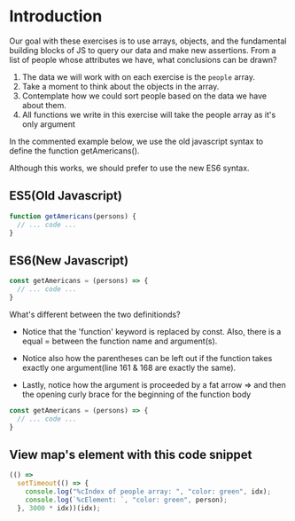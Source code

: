 # Introduction

Our goal with these exercises is to use arrays, objects, and the fundamental building blocks of JS to query our data
and make new assertions. From a list of people whose attributes we have, what conclusions can be drawn?

1. The data we will work with on each exercise is the `people` array.
2. Take a moment to think about the objects in the array.
3. Contemplate how we could sort people based on the data we have about them.
4. All functions we write in this exercise will take the people array as it's only argument

In the commented example below, we use the old javascript syntax to define the function getAmericans().

Although this works, we should prefer to use the new ES6 syntax.

## ES5(Old Javascript)

```js
function getAmericans(persons) {
  // ... code ...
}
```

## ES6(New Javascript)

```js
const getAmericans = (persons) => {
  // ... code ...
}
```

What's different between the two definitionds?

- Notice that the 'function' keyword is replaced by const. Also, there is a equal = between the function name and argument(s).

- Notice also how the parentheses can be left out if the function takes exactly one argument(line 161 & 168 are exactly the same).

- Lastly, notice how the argument is proceeded by a fat arrow => and then the opening curly brace for the beginning of the function body

```js
const getAmericans = (persons) => {
  // ... code ...
}
```

## View map's element with this code snippet

```js
(() =>
  setTimeout(() => {
    console.log("%cIndex of people array: ", "color: green", idx);
    console.log(`%cElement: `, "color: green", person);
  }, 3000 * idx))(idx);
```
